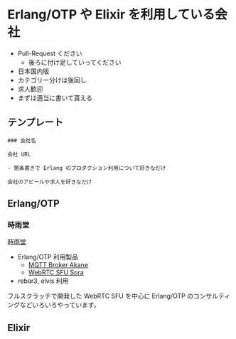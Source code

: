 # Erlang/OTP や Elixir を利用している会社

- Pull-Request ください
    - 後ろに付け足していってください
- 日本国内版
- カテゴリー分けは後回し
- 求人歓迎
- まずは適当に書いて貰える

## テンプレート

```
### 会社名

会社 URL

- 箇条書きで Erlang のプロダクション利用について好きなだけ

会社のアピールや求人を好きなだけ
```

## Erlang/OTP

### 時雨堂

[時雨堂](https://shiguredo.jp)

- Erlang/OTP 利用製品
    - [MQTT Broker Akane](http://akane.shiguredo.jp)
    - [WebRTC SFU Sora](http://sora.shiguredo.jp)
- rebar3, elvis 利用

フルスクラッチで開発した WebRTC SFU を中心に Erlang/OTP のコンサルティングなどいろいろやっています。

## Elixir

